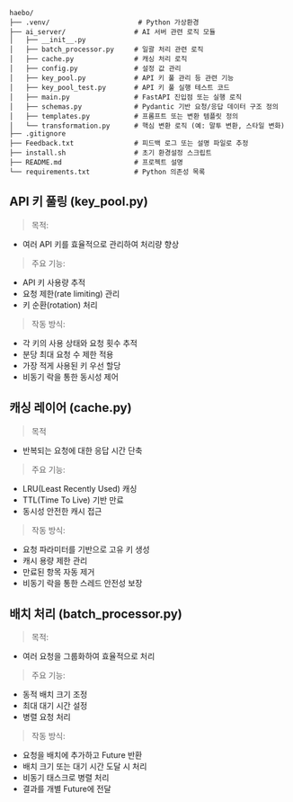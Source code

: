 ```
haebo/
├── .venv/                      # Python 가상환경
├── ai_server/                 # AI 서버 관련 로직 모듈
│   ├── __init__.py
│   ├── batch_processor.py     # 일괄 처리 관련 로직
│   ├── cache.py               # 캐싱 처리 로직
│   ├── config.py              # 설정 값 관리
│   ├── key_pool.py            # API 키 풀 관리 등 관련 기능
│   ├── key_pool_test.py       # API 키 풀 실행 테스트 코드 
│   ├── main.py                # FastAPI 진입점 또는 실행 로직
│   ├── schemas.py             # Pydantic 기반 요청/응답 데이터 구조 정의
│   ├── templates.py           # 프롬프트 또는 변환 템플릿 정의
│   └── transformation.py      # 핵심 변환 로직 (예: 말투 변환, 스타일 변화)
├── .gitignore
├── Feedback.txt               # 피드백 로그 또는 설명 파일로 추정
├── install.sh                 # 초기 환경설정 스크립트
├── README.md                  # 프로젝트 설명
└── requirements.txt           # Python 의존성 목록
```


## API 키 풀링 (key_pool.py)
> 목적: 
- 여러 API 키를 효율적으로 관리하여 처리량 향상

> 주요 기능:
- API 키 사용량 추적
- 요청 제한(rate limiting) 관리
- 키 순환(rotation) 처리

> 작동 방식:
- 각 키의 사용 상태와 요청 횟수 추적
- 분당 최대 요청 수 제한 적용
- 가장 적게 사용된 키 우선 할당
- 비동기 락을 통한 동시성 제어

## 캐싱 레이어 (cache.py)
> 목적
- 반복되는 요청에 대한 응답 시간 단축

> 주요 기능:
- LRU(Least Recently Used) 캐싱
- TTL(Time To Live) 기반 만료
- 동시성 안전한 캐시 접근

> 작동 방식:
- 요청 파라미터를 기반으로 고유 키 생성
- 캐시 용량 제한 관리
- 만료된 항목 자동 제거
- 비동기 락을 통한 스레드 안전성 보장

## 배치 처리 (batch_processor.py)
> 목적: 
- 여러 요청을 그룹화하여 효율적으로 처리

> 주요 기능:
- 동적 배치 크기 조정
- 최대 대기 시간 설정
- 병렬 요청 처리

> 작동 방식:
- 요청을 배치에 추가하고 Future 반환
- 배치 크기 또는 대기 시간 도달 시 처리
- 비동기 태스크로 병렬 처리
- 결과를 개별 Future에 전달
